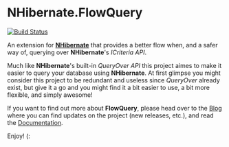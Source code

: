 # NHibernate.FlowQuery
[![Build Status](https://travis-ci.org/niklaskallander/flowquery.svg?branch=master)](https://travis-ci.org/niklaskallander/flowquery)

An extension for **[NHibernate](http://nhibernate.info/)** that provides a better flow when, and a safer way of, querying over **NHibernate**'s *ICriteria API*.

Much like **NHibernate**'s built-in *QueryOver API* this project aimes to make it easier to query your database using **NHibernate**. At first glimpse you might consider this project to be redundant and useless since *QueryOver* already exist, but give it a go and you might find it a bit easier to use, a bit more flexible, and simply awesome!

If you want to find out more about **FlowQuery**, please head over to the [Blog](http://nhflowquery.wordpress.com/) where you can find updates on the project (new releases, etc.), and read the [Documentation](https://nhflowquery.wordpress.com/documentation/version-2-3/).

Enjoy! (:

